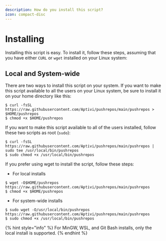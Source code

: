 ```yaml
---
description: How do you install this script?
icon: compact-disc
---
```


# Installing

Installing this script is easy. To install it, follow these steps, assuming that you have either `CURL` or `wget` installed on your Linux system:

## Local and System-wide

There are two ways to install this script on your system. If you want to make this script available to all the users on your Linux system, be sure to install it on your home directory like this:

```
$ curl -fsSL https://raw.githubusercontent.com/Aptivi/pushrepos/main/pushrepos > $HOME/pushrepos
$ chmod +x $HOME/pushrepos
```

If you want to make this script available to all of the users installed, follow these two scripts as root (`sudo`):

```
$ curl -fsSL https://raw.githubusercontent.com/Aptivi/pushrepos/main/pushrepos | sudo tee /usr/local/bin/pushrepos
$ sudo chmod +x /usr/local/bin/pushrepos
```

If you prefer using wget to install the script, follow these steps:

* For local installs

```
$ wget -O$HOME/pushrepos https://raw.githubusercontent.com/Aptivi/pushrepos/main/pushrepos
$ chmod +x $HOME/pushrepos
```

* For system-wide installs

```
$ sudo wget -O/usr/local/bin/pushrepos https://raw.githubusercontent.com/Aptivi/pushrepos/main/pushrepos
$ sudo chmod +x /usr/local/bin/pushrepos
```

{% hint style="info" %}
For MinGW, WSL, and Git Bash installs, only the local install is supported.
{% endhint %}
